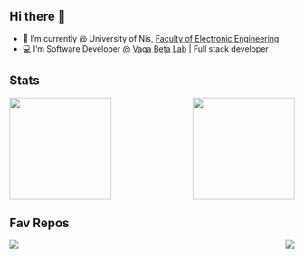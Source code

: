 ## Hi there 👋

- 🌱 I’m currently @ University of Nis, [Faculty of Electronic Engineering](https://www.elfak.ni.ac.rs/)
- 💻 I’m Software Developer @ [Vaga Beta Lab](https://www.vagabeta.rs/) | Full stack developer

## Stats
<div align="center" style="display: flex; justify-content: space-between; gap: 20px;">

  <picture>
    <source
      srcset="https://github-readme-stats.vercel.app/api?username=LakishaDev&show_icons=true&theme=dark"
      media="(prefers-color-scheme: dark)"
    />
    <source
      srcset="https://github-readme-stats.vercel.app/api?username=LakishaDev&show_icons=true"
      media="(prefers-color-scheme: light), (prefers-color-scheme: no-preference)"
    />
    <img src="https://github-readme-stats.vercel.app/api?username=LakishaDev&show_icons=true" height="180em" />
  </picture>

  <picture>
    <source
      srcset="https://github-readme-stats.vercel.app/api/top-langs/?username=LakishaDev&layout=compact&theme=dark#gh-dark-mode-only"
      media="(prefers-color-scheme: dark)"
    />
    <source
      srcset="https://github-readme-stats.vercel.app/api/top-langs/?username=LakishaDev&layout=compact"
      media="(prefers-color-scheme: light), (prefers-color-scheme: no-preference)"
    />
    <img src="https://github-readme-stats.vercel.app/api/top-langs/?username=LakishaDev&layout=compact" height="180em" />
  </picture>

</div>

## Fav Repos
<div align="center" style="display: flex; justify-content: space-between; gap: 20px;">
  <a href="https://github.com/LakishaDev/vaga-beta-react">
    <img align="center" src="https://github-readme-stats.vercel.app/api/pin/?username=LakishaDev&repo=vaga-beta-react&theme=dark" />
  </a>
  <a href="https://github.com/LakishaDev/eVagaMobile">
    <img align="center" src="https://github-readme-stats.vercel.app/api/pin/?username=LakishaDev&repo=eVagaMobile&theme=dark" />
  </a>
</div>
